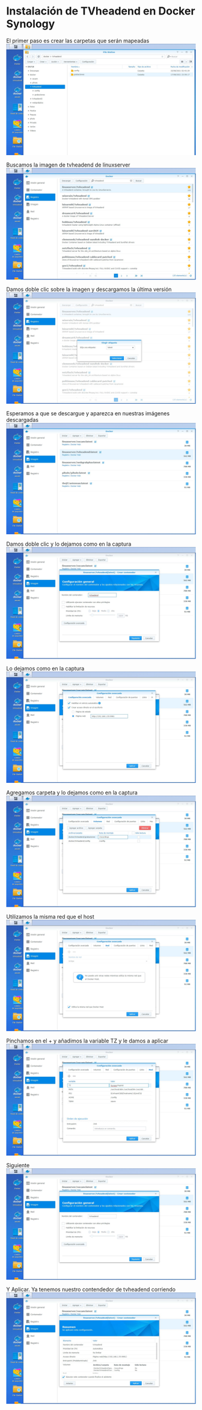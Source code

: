 # <b>Instalación de TVheadend en Docker Synology </B>
El primer paso es crear las carpetas que serán mapeadas
![alt text](https://raw.githubusercontent.com/davidmuma/Docker_dobleM/master/Images/d0.jpg)

Buscamos la imagen de tvheadend de linuxserver
![alt text](https://raw.githubusercontent.com/davidmuma/Docker_dobleM/master/Images/d1.jpg)

Damos doble clic sobre la imagen y descargamos la última versión
![alt text](https://raw.githubusercontent.com/davidmuma/Docker_dobleM/master/Images/d2.jpg)

Esperamos a que se descargue y aparezca en nuestras imágenes descargadas
![alt text](https://raw.githubusercontent.com/davidmuma/Docker_dobleM/master/Images/d3.jpg)

Damos doble clic y lo dejamos como en la captura
![alt text](https://raw.githubusercontent.com/davidmuma/Docker_dobleM/master/Images/d4.jpg)

Lo dejamos como en la captura
![alt text](https://raw.githubusercontent.com/davidmuma/Docker_dobleM/master/Images/d5.jpg)

Agregamos carpeta y lo dejamos como en la captura
![alt text](https://raw.githubusercontent.com/davidmuma/Docker_dobleM/master/Images/d6.jpg)

Utilizamos la misma red que el host
![alt text](https://raw.githubusercontent.com/davidmuma/Docker_dobleM/master/Images/d7.jpg)

Pinchamos en el + y añadimos la variable TZ y le damos a aplicar
![alt text](https://raw.githubusercontent.com/davidmuma/Docker_dobleM/master/Images/d8.jpg)

Siguiente
![alt text](https://raw.githubusercontent.com/davidmuma/Docker_dobleM/master/Images/d9.jpg)

Y Aplicar. Ya tenemos nuestro contendedor de tvheadend corriendo
![alt text](https://raw.githubusercontent.com/davidmuma/Docker_dobleM/master/Images/d10.jpg)
